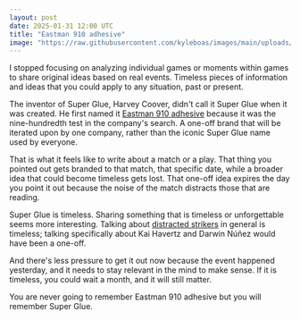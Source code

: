 ```yaml
---
layout: post
date: 2025-01-31 12:00 UTC
title: "Eastman 910 adhesive"
image: "https://raw.githubusercontent.com/kyleboas/images/main/uploads/2025/01/30/Image-30Jan2025_22:16:03.png"
---
```


I stopped focusing on analyzing individual games or moments within games to share original ideas based on real events. Timeless pieces of information and ideas that you could apply to any situation, past or present.

<!---more--->

The inventor of Super Glue, Harvey Coover, didn't call it Super Glue when it was created. He first named it [Eastman 910 adhesive](https://youtu.be/Ni82f1-cAXg?si=WnvTlLoPp_T5y-sf) because it was the nine-hundredth test in the company's search. A one-off brand that will be iterated upon by one company, rather than the iconic Super Glue name used by everyone.

That is what it feels like to write about a match or a play. That thing you pointed out gets branded to that match, that specific date, while a broader idea that could become timeless gets lost. That one-off idea expires the day you point it out because the noise of the match distracts those that are reading.

Super Glue is timeless. Sharing something that is timeless or unforgettable seems more interesting. Talking about [distracted strikers](https://tacticsjournal.com/2025/01/12/the-distracted-striker/) in general is timeless; talking specifically about Kai Havertz and Darwin Núñez would have been a one-off.

And there's less pressure to get it out now because the event happened yesterday, and it needs to stay relevant in the mind to make sense. If it is timeless, you could wait a month, and it will still matter.

You are never going to remember Eastman 910 adhesive but you will remember Super Glue.